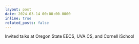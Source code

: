 ```yaml
---
layout: post
date: 2024-03-14 00:00:00-0000
inline: true
related_posts: false
---
```


Invited talks at Oregon State EECS, UVA CS, and Cornell iSchool
